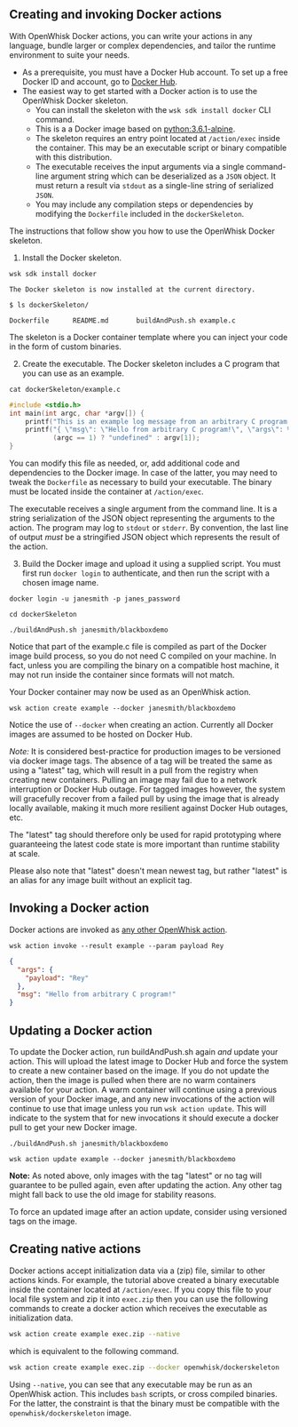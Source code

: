 <!--
#
# Licensed to the Apache Software Foundation (ASF) under one or more
# contributor license agreements.  See the NOTICE file distributed with
# this work for additional information regarding copyright ownership.
# The ASF licenses this file to You under the Apache License, Version 2.0
# (the "License"); you may not use this file except in compliance with
# the License.  You may obtain a copy of the License at
#
#     http://www.apache.org/licenses/LICENSE-2.0
#
# Unless required by applicable law or agreed to in writing, software
# distributed under the License is distributed on an "AS IS" BASIS,
# WITHOUT WARRANTIES OR CONDITIONS OF ANY KIND, either express or implied.
# See the License for the specific language governing permissions and
# limitations under the License.
#
-->

## Creating and invoking Docker actions

With OpenWhisk Docker actions, you can write your actions in any language,
bundle larger or complex dependencies, and tailor the runtime environment to
suite your needs.

- As a prerequisite, you must have a Docker Hub account. To set up a free Docker
  ID and account, go to [Docker Hub](https://hub.docker.com).
- The easiest way to get started with a Docker action is to use the OpenWhisk
  Docker skeleton.
  - You can install the skeleton with the `wsk sdk install docker` CLI command.
  - This is a a Docker image based on
    [python:3.6.1-alpine](https://hub.docker.com/r/library/python).
  - The skeleton requires an entry point located at `/action/exec` inside the
    container. This may be an executable script or binary compatible with this
    distribution.
  - The executable receives the input arguments via a single command-line
    argument string which can be deserialized as a `JSON` object. It must return
    a result via `stdout` as a single-line string of serialized `JSON`.
  - You may include any compilation steps or dependencies by modifying the
    `Dockerfile` included in the `dockerSkeleton`.

The instructions that follow show you how to use the OpenWhisk Docker skeleton.

1. Install the Docker skeleton.

```
wsk sdk install docker
```

```
The Docker skeleton is now installed at the current directory.
```

```
$ ls dockerSkeleton/
```

```
Dockerfile      README.md       buildAndPush.sh example.c
```

The skeleton is a Docker container template where you can inject your code in
the form of custom binaries.

2. Create the executable. The Docker skeleton includes a C program that you can
   use as an example.

```
cat dockerSkeleton/example.c
```

```c
#include <stdio.h>
int main(int argc, char *argv[]) {
    printf("This is an example log message from an arbitrary C program!\n");
    printf("{ \"msg\": \"Hello from arbitrary C program!\", \"args\": %s }",
           (argc == 1) ? "undefined" : argv[1]);
}
```

You can modify this file as needed, or, add additional code and dependencies to
the Docker image. In case of the latter, you may need to tweak the `Dockerfile`
as necessary to build your executable. The binary must be located inside the
container at `/action/exec`.

The executable receives a single argument from the command line. It is a string
serialization of the JSON object representing the arguments to the action. The
program may log to `stdout` or `stderr`. By convention, the last line of output
_must_ be a stringified JSON object which represents the result of the action.

3. Build the Docker image and upload it using a supplied script. You must first
   run `docker login` to authenticate, and then run the script with a chosen
   image name.

```
docker login -u janesmith -p janes_password
```

```
cd dockerSkeleton
```

```
./buildAndPush.sh janesmith/blackboxdemo
```

Notice that part of the example.c file is compiled as part of the Docker image
build process, so you do not need C compiled on your machine. In fact, unless
you are compiling the binary on a compatible host machine, it may not run inside
the container since formats will not match.

Your Docker container may now be used as an OpenWhisk action.

```
wsk action create example --docker janesmith/blackboxdemo
```

Notice the use of `--docker` when creating an action. Currently all Docker
images are assumed to be hosted on Docker Hub.

_Note:_ It is considered best-practice for production images to be versioned via
docker image tags. The absence of a tag will be treated the same as using a
"latest" tag, which will result in a pull from the registry when creating new
containers. Pulling an image may fail due to a network interruption or Docker
Hub outage. For tagged images however, the system will gracefully recover from a
failed pull by using the image that is already locally available, making it much
more resilient against Docker Hub outages, etc.

The "latest" tag should therefore only be used for rapid prototyping where
guaranteeing the latest code state is more important than runtime stability at
scale.

Please also note that "latest" doesn't mean newest tag, but rather "latest" is
an alias for any image built without an explicit tag.

## Invoking a Docker action

Docker actions are invoked as
[any other OpenWhisk action](actions.md#the-basics).

```
wsk action invoke --result example --param payload Rey
```

```json
{
  "args": {
    "payload": "Rey"
  },
  "msg": "Hello from arbitrary C program!"
}
```

## Updating a Docker action

To update the Docker action, run buildAndPush.sh again _and_ update your action.
This will upload the latest image to Docker Hub and force the system to create a
new container based on the image. If you do not update the action, then the
image is pulled when there are no warm containers available for your action. A
warm container will continue using a previous version of your Docker image, and
any new invocations of the action will continue to use that image unless you run
`wsk action update`. This will indicate to the system that for new invocations
it should execute a docker pull to get your new Docker image.

```
./buildAndPush.sh janesmith/blackboxdemo
```

```
wsk action update example --docker janesmith/blackboxdemo
```

**Note:** As noted above, only images with the tag "latest" or no tag will
guarantee to be pulled again, even after updating the action. Any other tag
might fall back to use the old image for stability reasons.

To force an updated image after an action update, consider using versioned tags
on the image.

## Creating native actions

Docker actions accept initialization data via a (zip) file, similar to other
actions kinds. For example, the tutorial above created a binary executable
inside the container located at `/action/exec`. If you copy this file to your
local file system and zip it into `exec.zip` then you can use the following
commands to create a docker action which receives the executable as
initialization data.

```bash
wsk action create example exec.zip --native
```

which is equivalent to the following command.

```bash
wsk action create example exec.zip --docker openwhisk/dockerskeleton
```

Using `--native`, you can see that any executable may be run as an OpenWhisk
action. This includes `bash` scripts, or cross compiled binaries. For the
latter, the constraint is that the binary must be compatible with the
`openwhisk/dockerskeleton` image.
